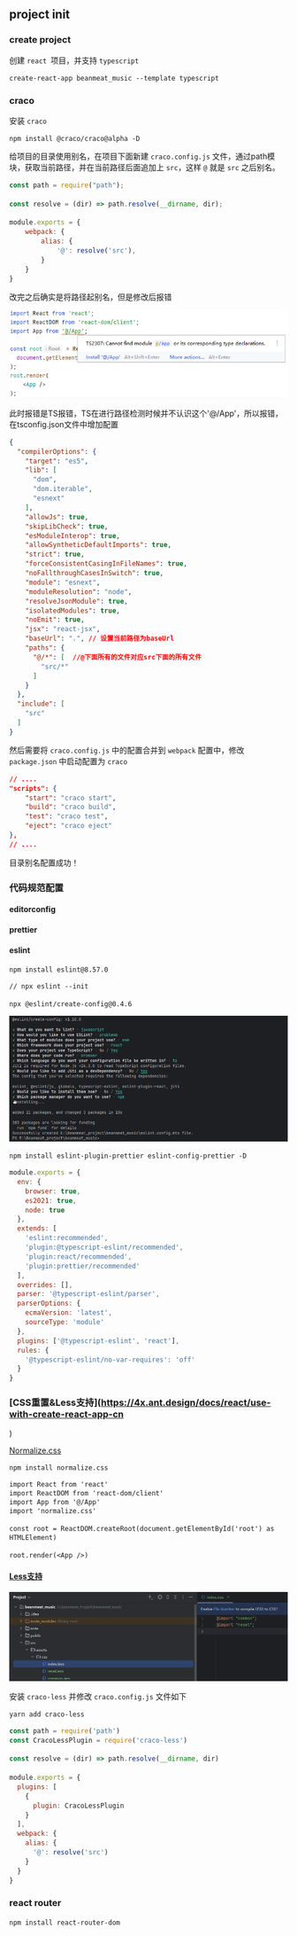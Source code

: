 ## project init

### create project

创建 `react `项目，并支持 `typescript`

```node
create-react-app beanmeat_music --template typescript
```

### craco

安装 `craco`

```node
npm install @craco/craco@alpha -D
```

给项目的目录使用别名，在项目下面新建 `craco.config.js` 文件，通过path模块，获取当前路径，并在当前路径后面追加上 `src`，这样 `@` 就是 `src` 之后别名。

```js
const path = require("path");

const resolve = (dir) => path.resolve(__dirname, dir);

module.exports = {
    webpack: {
        alias: {
            '@': resolve('src'),
        }
    }
}
```

改完之后确实是将路径起别名，但是修改后报错

![image-20250911001212583](.\images\beanmeat_music.assets\image-20250911001212583.png)

此时报错是TS报错，TS在进行路径检测时候并不认识这个'@/App'，所以报错，在tsconfig.json文件中增加配置

```json
{
  "compilerOptions": {
    "target": "es5",
    "lib": [
      "dom",
      "dom.iterable",
      "esnext"
    ],
    "allowJs": true,
    "skipLibCheck": true,
    "esModuleInterop": true,
    "allowSyntheticDefaultImports": true,
    "strict": true,
    "forceConsistentCasingInFileNames": true,
    "noFallthroughCasesInSwitch": true,
    "module": "esnext",
    "moduleResolution": "node",
    "resolveJsonModule": true,
    "isolatedModules": true,
    "noEmit": true,
    "jsx": "react-jsx",
    "baseUrl": ".", // 设置当前路径为baseUrl
    "paths": {
      "@/*": [	//@下面所有的文件对应src下面的所有文件
        "src/*"
      ]
    }
  },
  "include": [
    "src"
  ]
}

```

然后需要将 `craco.config.js` 中的配置合并到 `webpack` 配置中，修改 `package.json` 中启动配置为 `craco`

```json
// ....  
"scripts": {
    "start": "craco start",
    "build": "craco build",
    "test": "craco test",
    "eject": "craco eject"
},
// ....  
```

目录别名配置成功！

### 代码规范配置

#### editorconfig

#### prettier

#### eslint

```shell
npm install eslint@8.57.0
```



```shell
// npx eslint --init

npx @eslint/create-config@0.4.6
```

![image-20250924000005538](images/beanmeat_music.assets/image-20250924000005538.png)



```shell
npm install eslint-plugin-prettier eslint-config-prettier -D
```

```js
module.exports = {
  env: {
    browser: true,
    es2021: true,
    node: true
  },
  extends: [
    'eslint:recommended',
    'plugin:@typescript-eslint/recommended',
    'plugin:react/recommended',
    'plugin:prettier/recommended'
  ],
  overrides: [],
  parser: '@typescript-eslint/parser',
  parserOptions: {
    ecmaVersion: 'latest',
    sourceType: 'module'
  },
  plugins: ['@typescript-eslint', 'react'],
  rules: {
    '@typescript-eslint/no-var-requires': 'off'
  }
}
```

### [CSS重置&Less支持](https://4x.ant.design/docs/react/use-with-create-react-app-cn

)

[Normalize.css](https://necolas.github.io/normalize.css/)

```shell
npm install normalize.css
```



```tsx
import React from 'react'
import ReactDOM from 'react-dom/client'
import App from '@/App'
import 'normalize.css'

const root = ReactDOM.createRoot(document.getElementById('root') as HTMLElement)

root.render(<App />)
```



#### [Less支持](https://4x.ant.design/docs/react/use-with-create-react-app-cn)



![image-20250924153423154](images/beanmeat_music.assets/image-20250924153423154.png)

安装 `craco-less` 并修改 `craco.config.js` 文件如下

```shell
yarn add craco-less
```



```js
const path = require('path')
const CracoLessPlugin = require('craco-less')

const resolve = (dir) => path.resolve(__dirname, dir)

module.exports = {
  plugins: [
    {
      plugin: CracoLessPlugin
    }
  ],
  webpack: {
    alias: {
      '@': resolve('src')
    }
  }
}

```



### react router



```shell
npm install react-router-dom
```

